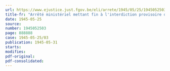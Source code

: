 ```yaml
---
url: https://www.ejustice.just.fgov.be/eli/arrete/1945/05/25/1945052503/justel
title-fr: "Arrêté ministériel mettant fin à l'interdiction provisoire du journal "Judex Gand""
date: 1945-05-25
source:
number: 1945052503
page: 888888
case: 1945-05-25/03
publication: 1945-05-31
starts:
modifies:
pdf-original:
pdf-consolidated:
---
```


